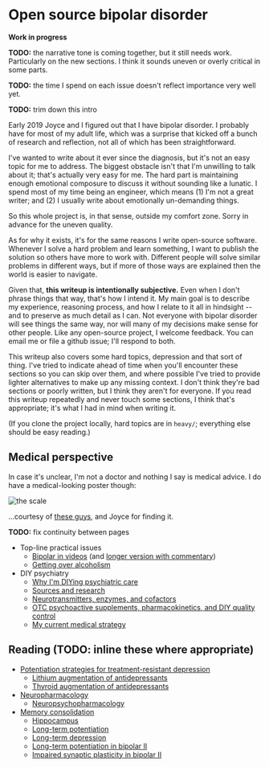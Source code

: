 # Open source bipolar disorder
**Work in progress**

**TODO:** the narrative tone is coming together, but it still needs work. Particularly on the new sections. I think it sounds uneven or overly critical in some parts.

**TODO:** the time I spend on each issue doesn't reflect importance very well yet.

**TODO:** trim down this intro

Early 2019 Joyce and I figured out that I have bipolar disorder. I probably have for most of my adult life, which was a surprise that kicked off a bunch of research and reflection, not all of which has been straightforward.

I've wanted to write about it ever since the diagnosis, but it's not an easy topic for me to address. The biggest obstacle isn't that I'm unwilling to talk about it; that's actually very easy for me. The hard part is maintaining enough emotional composure to discuss it without sounding like a lunatic. I spend most of my time being an engineer, which means (1) I'm not a great writer; and (2) I usually write about emotionally un-demanding things.

So this whole project is, in that sense, outside my comfort zone. Sorry in advance for the uneven quality.

As for why it exists, it's for the same reasons I write open-source software. Whenever I solve a hard problem and learn something, I want to publish the solution so others have more to work with. Different people will solve similar problems in different ways, but if more of those ways are explained then the world is easier to navigate.

Given that, **this writeup is intentionally subjective.** Even when I don't phrase things that way, that's how I intend it. My main goal is to describe my experience, reasoning process, and how I relate to it all in hindsight -- and to preserve as much detail as I can. Not everyone with bipolar disorder will see things the same way, nor will many of my decisions make sense for other people. Like any open-source project, I welcome feedback. You can email me or file a github issue; I'll respond to both.

This writeup also covers some hard topics, depression and that sort of thing. I've tried to indicate ahead of time when you'll encounter these sections so you can skip over them, and where possible I've tried to provide lighter alternatives to make up any missing context. I don't think they're bad sections or poorly written, but I think they aren't for everyone. If you read this writeup repeatedly and never touch some sections, I think that's appropriate; it's what I had in mind when writing it.

(If you clone the project locally, hard topics are in `heavy/`; everything else should be easy reading.)


## Medical perspective
In case it's unclear, I'm not a doctor and nothing I say is medical advice. I do have a medical-looking poster though:

![the scale](https://www.bipolaruk.org/GetImage.aspx?IDMF=9e569223-c9dc-495b-b615-bb10837b15a8&w=453&h=640&src=mc)

...courtesy of [these guys](https://www.bipolaruk.org), and Joyce for finding it.

**TODO:** fix continuity between pages

+ Top-line practical issues
  + [Bipolar in videos](bond-scott.md) (and [longer version with commentary](heavy/deepdive.md))
  + [Getting over alcoholism](alcohol-substitution.md)
+ DIY psychiatry
  + [Why I'm DIYing psychiatric care](diy-medicine.md)
  + [Sources and research](sources.md)
  + [Neurotransmitters, enzymes, and cofactors](neurotransmitters.md)
  + [OTC psychoactive supplements, pharmacokinetics, and DIY quality control](supplements.md)
  + [My current medical strategy](strategy.md)


## Reading (TODO: inline these where appropriate)
+ [Potentiation strategies for treatment-resistant depression](https://pubmed.ncbi.nlm.nih.gov/16307616/)
  + [Lithium augmentation of antidepressants](https://pubmed.ncbi.nlm.nih.gov/9635546/)
  + [Thyroid augmentation of antidepressants](https://pubmed.ncbi.nlm.nih.gov/9635545/)
+ [Neuropharmacology](https://en.wikipedia.org/wiki/Neuropharmacology)
  + [Neuropsychopharmacology](https://en.wikipedia.org/wiki/Neuropsychopharmacology)
+ [Memory consolidation](https://en.wikipedia.org/wiki/Memory_consolidation)
  + [Hippocampus](https://en.wikipedia.org/wiki/Hippocampus)
  + [Long-term potentiation](https://en.wikipedia.org/wiki/Long-term_potentiation)
  + [Long-term depression](https://en.wikipedia.org/wiki/Long-term_depression)
  + [Long-term potentiation in bipolar II](https://pubmed.ncbi.nlm.nih.gov/29795193/)
  + [Impaired synaptic plasticity in bipolar II](https://pubmed.ncbi.nlm.nih.gov/22036034/)
